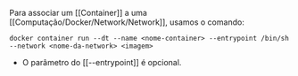 Para associar um [[Container]] a uma [[Computação/Docker/Network/Network]], usamos o comando:
```
docker container run --dt --name <nome-container> --entrypoint /bin/sh --network <nome-da-network> <imagem>
```

* O parâmetro do [[--entrypoint]] é opcional.
